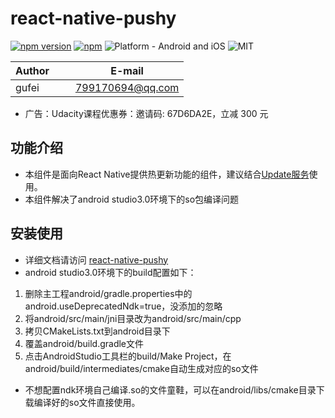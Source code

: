 # react-native-pushy

[![npm version](https://badge.fury.io/js/react-native-gufei-pushy.svg)](https://badge.fury.io/js/react-native-gufei-pushy)
[![npm](https://img.shields.io/npm/dt/react-native-gufei-pushy.svg)](https://www.npmjs.com/package/react-native-gufei-pushy)
![Platform - Android and iOS](https://img.shields.io/badge/platform-Android%20%7C%20iOS-yellow.svg)
![MIT](https://img.shields.io/dub/l/vibe-d.svg)

| Author        |     E-mail      |
| ------------- |:---------------:|
| gufei         | 799170694@qq.com|

- 广告：Udacity课程优惠券：邀请码: 67D6DA2E，立减 300 元

## 功能介绍

- 本组件是面向React Native提供热更新功能的组件，建议结合[Update服务](http://update.reactnative.cn/)使用。
- 本组件解决了android studio3.0环境下的so包编译问题

## 安装使用

- 详细文档请访问 [react-native-pushy](https://github.com/reactnativecn/react-native-pushy)
- android studio3.0环境下的build配置如下：
1. 删除主工程android/gradle.properties中的android.useDeprecatedNdk=true，没添加的忽略
2. 将android/src/main/jni目录改为android/src/main/cpp
3. 拷贝CMakeLists.txt到android目录下
4. 覆盖android/build.gradle文件
5. 点击AndroidStudio工具栏的build/Make Project，在android/build/intermediates/cmake自动生成对应的so文件
- 不想配置ndk环境自己编译.so的文件童鞋，可以在android/libs/cmake目录下载编译好的so文件直接使用。
